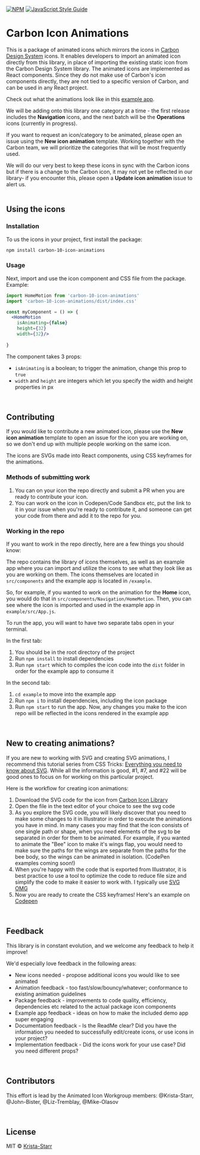 [![NPM](https://img.shields.io/npm/v/carbon-10-icon-animations.svg)](https://www.npmjs.com/package/carbon-10-icon-animations) [![JavaScript Style Guide](https://img.shields.io/badge/code_style-standard-brightgreen.svg)](https://standardjs.com)

# Carbon Icon Animations

This is a package of animated icons which mirrors the icons in [Carbon Design System](https://carbondesignsystem.com/guidelines/icons/library/) icons.
It enables developers to import an animated icon directly from this library, in place of importing the existing static icon from the Carbon Design System library. The animated icons are implemented as React components.  Since they do not make use of Carbon's icon components directly, they are not tied to a specific version of Carbon, and can be used in any React project.  

Check out what the animations look like in this [example app](https://pages.github.ibm.com/Krista-Starr/carbon-10-icon-animations/).

We will be adding onto this library one category at a time - the first release includes the **Navigation** icons, and the next batch will be the **Operations** icons (currently in progress).  

If you want to request an icon/category to be animated, please open an issue using the **New icon animation** template.  Working together with the Carbon team, we will prioritize the categories that will be most frequently used. 

We will do our very best to keep these icons in sync with the Carbon icons but if there is a change to the Carbon icon, it may not yet be reflected in our library- if you encounter this, please open a **Update icon animation** issue to alert us.  
<br />

## Using the icons

### Installation
To us the icons in your project, first install the package: 

```bash
npm install carbon-10-icon-animations
```

### Usage

Next, import and use the icon component and CSS file from the package. Example:

```jsx
import HomeMotion from 'carbon-10-icon-animations'
import 'carbon-10-icon-animations/dist/index.css'

const myComponent = () => {
  <HomeMotion 
    isAnimating={false}
    height={32}
    width={32}/>
  
}
```

The component takes 3 props:
- `isAnimating` is a boolean; to trigger the animation, change this prop to `true`
- `width` and `height` are integers which let you specify the width and height properties in px 

<br />

## Contributing ##
If you would like to contribute a new animated icon, please use the **New icon animation** template to open an issue for the icon you are working on, so we don't end up with multiple people working on the same icon. 

The icons are SVGs made into React components, using CSS keyframes for the animations.  

### Methods of submitting work ###
1. You can on your icon the repo directly and submit a PR when you are ready to contribute your icon. 
2. You can work on the icon in Codepen/Code Sandbox etc, put the link to it in your issue when you're ready to contribute it, and someone can get your code from there and add it to the repo for you. 


### Working in the repo ###
If you want to work in the repo directly, here are a few things you should know:

The repo contains the library of icons themselves, as well as an example app where you can import and utilize the icons to see what they look like as you are working on them.  The icons themselves are located in `src/components` and the example app is located in `/example`.  

So, for example, if you wanted to work on the animation for the **Home** icon, you would do that in `src/components/Navigation/HomeMotion`.  Then, you can see where the icon is imported and used in the example app in `example/src/App.js`. 

To run the app, you will want to have two separate tabs open in your terminal.

In the first tab:
1. You should be in the root directory of the project  
2. Run `npm install` to install dependencies
4. Run `npm start` which to compiles the icon code into the `dist` folder in order for the example app to consume it

In the second tab:
1. `cd example` to move into the example app 
2. Run `npm i` to install dependencies, including the icon package 
3. Run `npm start` to run the app.  Now, any changes you make to the icon repo will be reflected in the icons rendered in the example app 

<br />

## New to creating animations? ##

If you are new to working with SVG and creating SVG animations, I recommend this tutorial series from CSS Tricks: [Everything you need to know about SVG](https://css-tricks.com/lodge/svg/). While all the information is good, #1, #7, and #22 will be good ones to focus on for working on this particular project.  

Here is the workflow for creating icon animations: 
1. Download the SVG code for the icon from [Carbon Icon Library](https://carbondesignsystem.com/guidelines/icons/library/)
2. Open the file in the text editor of your choice to see the svg code
3. As you explore the SVG code, you will likely discover that you need to make some changes to it in Illustrator in order to execute the animations you have in mind. In many cases you may find that the icon consists of one single path or shape, when you need elements of the svg to be separated in order for them to be animated.  For example, if you wanted to animate the "Bee" icon to make it's wings flap, you would need to make sure the paths for the wings are separate from the paths for the bee body, so the wings can be animated in isolation. (CodePen examples coming soon!)
4. When you're happy with the code that is exported from Illustrator, it is best practice to use a tool to optimize the code to reduce file size and simplify the code to make it easier to work with.  I typically use [SVG OMG](https://jakearchibald.github.io/svgomg/)
5. Now you are ready to create the CSS keyframes! Here's an example on [Codepen](https://codepen.io/kristastarr/pen/KKaRrzL/9dfd98d9ce8e097f08b515f3aa4e0166)

<br />

## Feedback
This library is in constant evolution, and we welcome any feedback to help it improve! 

We'd especially love feedback in the following areas:
- New icons needed - propose additional icons you would like to see animated
- Animation feedback - too fast/slow/bouncy/whatever; conformance to existing animation guidelines
- Package feedback - improvements to code quality, efficiency, dependencies etc related to the actual package icon components
- Example app feedback - ideas on how to make the included demo app super engaging 
- Documentation feedback - Is the ReadMe clear? Did you have the information you needed to successfully edit/create icons, or use icons in your project?
- Implementation feedback - Did the icons work for your use case? Did you need different props? 

<br />

## Contributors
This effort is lead by the Animated Icon Workgroup members: @Krista-Starr, @John-Bister, @Liz-Tremblay, @Mike-Olasov

<br />

## License

MIT © [Krista-Starr](https://github.com/Krista-Starr)
